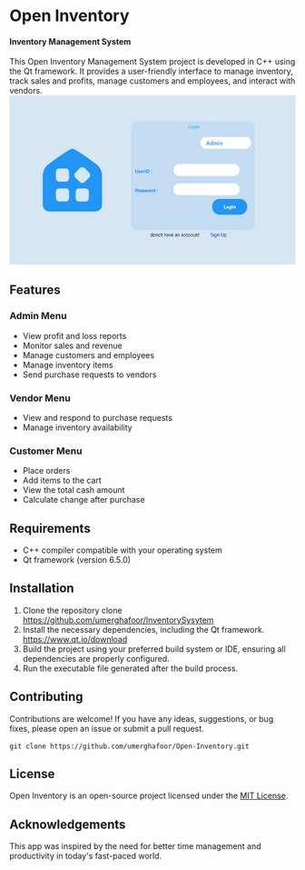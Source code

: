 # Open Inventory
#### Inventory Management System
This Open Inventory Management System project is developed in C++ using the Qt framework. It provides a user-friendly interface to manage inventory, track sales and profits, manage customers and employees, and interact with vendors.
![Preview](preview.png)

## Features
### Admin Menu
- View profit and loss reports
- Monitor sales and revenue
- Manage customers and employees
- Manage inventory items
- Send purchase requests to vendors
### Vendor Menu
- View and respond to purchase requests
- Manage inventory availability
### Customer Menu
- Place orders
- Add items to the cart
- View the total cash amount
- Calculate change after purchase
## Requirements
- C++ compiler compatible with your operating system
- Qt framework (version 6.5.0)
## Installation
1. Clone the repository clone https://github.com/umerghafoor/InventorySysytem
2. Install the necessary dependencies, including the Qt framework. https://www.qt.io/download
3. Build the project using your preferred build system or IDE, ensuring all dependencies are properly configured.
4. Run the executable file generated after the build process.
## Contributing
Contributions are welcome! If you have any ideas, suggestions, or bug fixes, please open an issue or submit a pull request.
```
git clone https://github.com/umerghafoor/Open-Inventory.git
```
## License
Open Inventory is an open-source project licensed under the [MIT License](LICENSE).
## Acknowledgements
This app was inspired by the need for better time management and productivity in today's fast-paced world.



